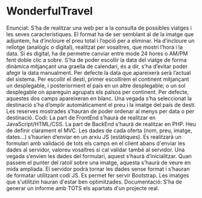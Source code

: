 # WonderfulTravel

Enunciat:
S’ha de realitzar una web per a la consulta de possibles viatges i les seves característiques.
El format ha de ser semblant al de la imatge que adjuntem, ha d’incloure el preu total i l’opció per a eliminar.
Ha d’incloure un rellotge (analògic o digital), realitzat per vosaltres, que mostri l’hora i la data. Si és digital, ha de permetre canviar entre mode 24 hores o AM/PM fent doble clic a sobre.
S’ha de poder escollir la data del viatge de forma dinàmica mitjançant una graella de calendari, és a dir, s’ha d’evitar poder afegir la data manualment. Per defecte la data que apareixerà serà l’actual del sistema.
Per escollir el destí, primer escollirem el continent mitjançant un desplegable, i posteriorment el país en un altre desplegable; o un sol desplegable on apareguin agrupats els països per continent. Per defecte, aquestes dos camps apareixeran en blanc. Una vegada s’ha seleccionat la destinació s’ha d’omplir automàticament el preu i la imatge del país de destí.
Les reserves mostrades s’hauran de poder ordenar al menys per data o per destinació.
Codi:
La part de FrontEnd s’haurà de realitzar en JavaScript/HTML/CSS.
La part de BackEnd s’haurà de realitzar en PHP.
Heu de definir clarament el MVC.
Les dades de cada oferta (nom, preu, imatge, dates...) s’haurien d’enviar en un arxiu JS (estàtiques).
Es realitzarà un formulari amb validació de tots els camps en el client abans d'enviar les dades al servidor, valoreu vosaltres si cal validar també al servidor.
Una vegada s’envien les dades del formulari, aquest s’haurà d’inicialitzar.
Quan passem el punter del ratolí sobre una imatge, aquesta s’haurà de veure en mida ampliada.
El servidor podrà tornar les dades sense format i s’hauran de formatar utilitzant codi JS.
Es permet fer servir Bootstrap.
Les imatges que s'utilitzin hauran d'estar ben optimitzades.
Documentació:
S’ha de generar un informe amb TOTS els apartats d'un projecte real.
